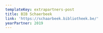 ```yaml
---
templateKey: extrapartners-post
title: BIB Schaerbeek
link: 'https://schaarbeek.bibliotheek.be/'
yearPartner: 2019
---
```


